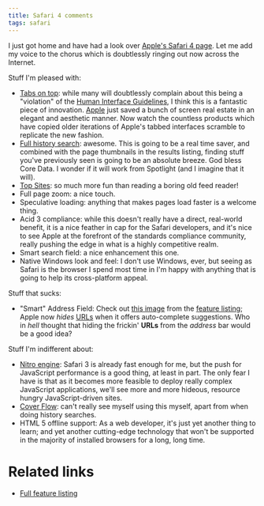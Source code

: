 ```yaml
---
title: Safari 4 comments
tags: safari
---
```


I just got home and have had a look over [Apple's Safari 4 page](http://www.apple.com/safari/whats-new.html). Let me add my voice to the chorus which is doubtlessly ringing out now across the Internet.

Stuff I'm pleased with:

-   [Tabs on top](http://www.apple.com/safari/whats-new.html#tabs): while many will doubtlessly complain about this being a "violation" of the [Human Interface Guidelines](/wiki/Human_Interface_Guidelines), I think this is a fantastic piece of innovation. [Apple](/wiki/Apple) just saved a bunch of screen real estate in an elegant and aesthetic manner. Now watch the countless products which have copied older iterations of Apple's tabbed interfaces scramble to replicate the new fashion.
-   [Full history search](http://www.apple.com/safari/whats-new.html#history): awesome. This is going to be a real time saver, and combined with the page thumbnails in the results listing, finding stuff you've previously seen is going to be an absolute breeze. God bless Core Data. I wonder if it will work from Spotlight (and I imagine that it will).
-   [Top Sites](http://www.apple.com/safari/whats-new.html#topsites): so much more fun than reading a boring old feed reader!
-   Full page zoom: a nice touch.
-   Speculative loading: anything that makes pages load faster is a welcome thing.
-   Acid 3 compliance: while this doesn't really have a direct, real-world benefit, it is a nice feather in cap for the Safari developers, and it's nice to see Apple at the forefront of the standards compliance community, really pushing the edge in what is a highly competitive realm.
-   Smart search field: a nice enhancement this one.
-   Native Windows look and feel: I don't use Windows, ever, but seeing as Safari is the browser I spend most time in I'm happy with anything that is going to help its cross-platform appeal.

Stuff that sucks:

-   "Smart" Address Field: Check out [this image](http://images.apple.com/safari/images/features-browsing-smartaddress-20090217.jpg) from the [feature listing](http://www.apple.com/safari/features.html); Apple now *hides* [URLs](/wiki/URLs) when it offers auto-complete suggestions. Who in *hell* thought that hiding the frickin' **URLs** from the *address* bar would be a good idea?

Stuff I'm indifferent about:

-   [Nitro engine](http://www.apple.com/safari/whats-new.html#performance): Safari 3 is already fast enough for me, but the push for JavaScript performance is a good thing, at least in part. The only fear I have is that as it becomes more feasible to deploy really complex JavaScript applications, we'll see more and more hideous, resource hungry JavaScript-driven sites.
-   [Cover Flow](http://www.apple.com/safari/whats-new.html#coverflow): can't really see myself using this myself, apart from when doing history searches.
-   HTML 5 offline support: As a web developer, it's just yet another thing to learn; and yet another cutting-edge technology that won't be supported in the majority of installed browsers for a long, long time.

# Related links

-   [Full feature listing](http://www.apple.com/safari/features.html)

